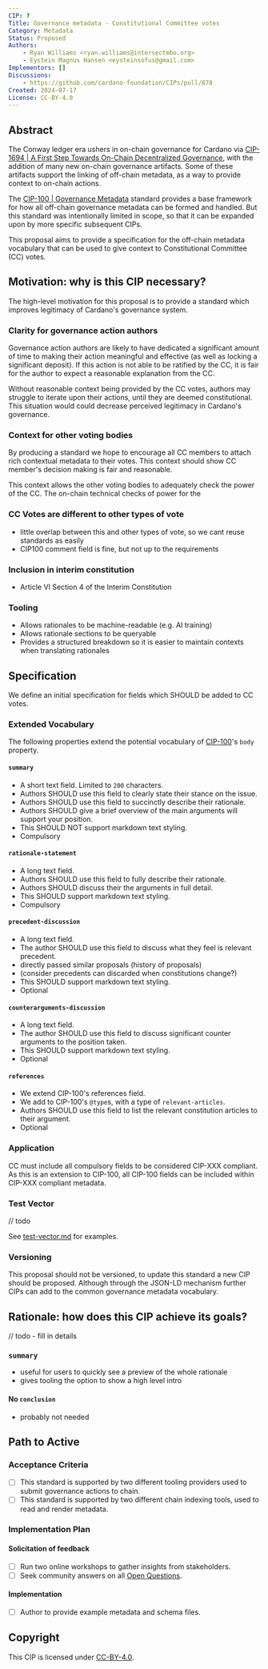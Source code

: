 ```yaml
---
CIP: ?
Title: Governance metadata - Constitutional Committee votes
Category: Metadata
Status: Proposed
Authors:
    - Ryan Williams <ryan.williams@intersectmbo.org>
    - Eystein Magnus Hansen <eysteinsofus@gmail.com>
Implementors: []
Discussions:
    - https://github.com/cardano-foundation/CIPs/pull/878
Created: 2024-07-17
License: CC-BY-4.0
---
```


## Abstract

The Conway ledger era ushers in on-chain governance for Cardano via [CIP-1694 | A First Step Towards On-Chain Decentralized Governance](https://github.com/cardano-foundation/CIPs/blob/master/CIP-1694/README.md), with the addition of many new on-chain governance artifacts.
Some of these artifacts support the linking of off-chain metadata, as a way to provide context to on-chain actions.

The [CIP-100 | Governance Metadata](https://github.com/cardano-foundation/CIPs/tree/master/CIP-0100) standard provides a base framework for how all off-chain governance metadata can be formed and handled.
But this standard was intentionally limited in scope, so that it can be expanded upon by more specific subsequent CIPs.

This proposal aims to provide a specification for the off-chain metadata vocabulary that can be used to give context to Constitutional Committee (CC) votes.

## Motivation: why is this CIP necessary?

The high-level motivation for this proposal is to provide a standard which improves legitimacy of Cardano's governance system.

### Clarity for governance action authors

Governance action authors are likely to have dedicated a significant amount of time to making their action meaningful and effective (as well as locking a significant deposit).
If this action is not able to be ratified by the CC, it is fair for the author to expect a reasonable explanation from the CC.

Without reasonable context being provided by the CC votes, authors may struggle to iterate upon their actions, until they are deemed constitutional.
This situation would could decrease perceived legitimacy in Cardano's governance.

### Context for other voting bodies

By producing a standard we hope to encourage all CC members to attach rich contextual metadata to their votes.
This context should show CC member's decision making is fair and reasonable.

This context allows the other voting bodies to adequately check the power of the CC.
The on-chain technical checks of power for the 

### CC Votes are different to other types of vote
- little overlap between this and other types of vote, so we cant reuse standards as easily
- CIP100 comment field is fine, but not up to the requirements

### Inclusion in interim constitution

- Article VI Section 4 of the Interim Constitution

### Tooling

- Allows rationales to be machine-readable (e.g. AI training)
- Allows rationale sections to be queryable
- Provides a structured breakdown so it is easier to maintain contexts when translating rationales

## Specification

We define an initial specification for fields which SHOULD be added to CC votes.

### Extended Vocabulary

The following properties extend the potential vocabulary of [CIP-100](https://github.com/cardano-foundation/CIPs/tree/master/CIP-0100)'s `body` property.

#### `summary`

- A short text field. Limited to `200` characters.
- Authors SHOULD use this field to clearly state their stance on the issue.
- Authors SHOULD use this field to succinctly describe their rationale.
- Authors SHOULD give a brief overview of the main arguments will support your position.
- This SHOULD NOT support markdown text styling.
- Compulsory

#### `rationale-statement`

- A long text field.
- Authors SHOULD use this field to fully describe their rationale.
- Authors SHOULD discuss their the arguments in full detail.
- This SHOULD support markdown text styling.
- Compulsory

#### `precedent-discussion`

- A long text field.
- The author SHOULD use this field to discuss what they feel is relevant precedent.
- directly passed similar proposals (history of proposals)
- (consider precedents can discarded when constitutions change?)
- This SHOULD support markdown text styling.
- Optional

#### `counterarguments-discussion`

- A long text field.
- The author SHOULD use this field to discuss significant counter arguments to the position taken.
- This SHOULD support markdown text styling.
- Optional

#### `references`

- We extend CIP-100's references field.
- We add to CIP-100's `@type`s, with a type of `relevant-articles`.
- Authors SHOULD use this field to list the relevant constitution articles to their argument.
- Optional

### Application

CC must include all compulsory fields to be considered CIP-XXX compliant.
As this is an extension to CIP-100, all CIP-100 fields can be included within CIP-XXX compliant metadata.

### Test Vector

// todo

See [test-vector.md](./test-vector.md) for examples.

### Versioning

This proposal should not be versioned, to update this standard a new CIP should be proposed.
Although through the JSON-LD mechanism further CIPs can add to the common governance metadata vocabulary.

## Rationale: how does this CIP achieve its goals?

// todo - fill in details

### `summary`

- useful for users to quickly see a preview of the whole rationale
- gives tooling the option to show a high level intro

#### No `conclusion`

- probably not needed

## Path to Active

### Acceptance Criteria

- [ ] This standard is supported by two different tooling providers used to submit governance actions to chain.
- [ ] This standard is supported by two different chain indexing tools, used to read and render metadata.

### Implementation Plan

#### Solicitation of feedback

- [ ] Run two online workshops to gather insights from stakeholders.
- [ ] Seek community answers on all [Open Questions](#open-questions).

#### Implementation

- [ ] Author to provide example metadata and schema files.

## Copyright

This CIP is licensed under [CC-BY-4.0](https://creativecommons.org/licenses/by/4.0/legalcode).
